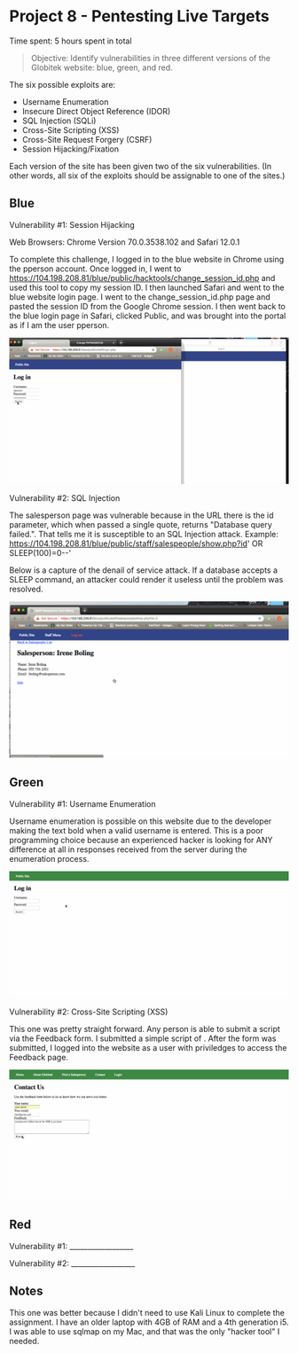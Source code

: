 # Project 8 - Pentesting Live Targets

Time spent: 5 hours spent in total

> Objective: Identify vulnerabilities in three different versions of the Globitek website: blue, green, and red.

The six possible exploits are:
* Username Enumeration
* Insecure Direct Object Reference (IDOR)
* SQL Injection (SQLi)
* Cross-Site Scripting (XSS)
* Cross-Site Request Forgery (CSRF)
* Session Hijacking/Fixation

Each version of the site has been given two of the six vulnerabilities. (In other words, all six of the exploits should be assignable to one of the sites.)

## Blue

Vulnerability #1: Session Hijacking

Web Browsers: Chrome Version 70.0.3538.102 and Safari 12.0.1

To complete this challenge, I logged in to the blue website in Chrome using the pperson account. Once logged in, I went to https://104.198.208.81/blue/public/hacktools/change_session_id.php and used this tool to copy my session ID. I then launched Safari and went to the blue website login page. I went to the change_session_id.php page and pasted the session ID from the Google Chrome session. I then went back to the blue login page in Safari, clicked Public, and was brought into the portal as if I am the user pperson.

![](./screenshots/sesshijack.gif)

Vulnerability #2: SQL Injection

The salesperson page was vulnerable because in the URL there is the id parameter, which when passed a single quote, returns "Database query failed.". That tells me it is susceptible to an SQL Injection attack.  Example: https://104.198.208.81/blue/public/staff/salespeople/show.php?id' OR SLEEP(100)=0--'

Below is a capture of the denail of service attack. If a database accepts a SLEEP command, an attacker could render it useless until the problem was resolved. 

![](./screenshots/sqli.gif)

## Green

Vulnerability #1: Username Enumeration

Username enumeration is possible on this website due to the developer making the text bold when a valid username is entered. This is a poor programming choice because an experienced hacker is looking for ANY difference at all in responses received from the server during the enumeration process.  

![](./screenshots/userenum.gif)

Vulnerability #2: Cross-Site Scripting (XSS)

This one was pretty straight forward. Any person is able to submit a script via the Feedback form. I submitted a simple script of <script>alert('j5inc found the XSS!');</script>. After the form was submitted, I logged into the website as a user with priviledges to access the Feedback page.

![](./screenshots/storedXSS.gif)


## Red

Vulnerability #1: __________________

Vulnerability #2: __________________


## Notes

This one was better because I didn't need to use Kali Linux to complete the assignment. I have an older laptop with 4GB of RAM and a 4th generation i5. I was able to use sqlmap on my Mac, and that was the only "hacker tool" I needed.


